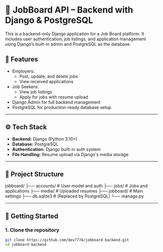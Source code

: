 # 🧳 JobBoard API – Backend with Django & PostgreSQL

This is a backend-only Django application for a Job Board platform. It includes user authentication, job listings, and application management using Django’s built-in admin and PostgreSQL as the database.

## 📌 Features

- Employers:
  - Post, update, and delete jobs
  - View received applications
- Job Seekers:
  - View job listings
  - Apply for jobs with resume upload
- Django Admin for full backend management
- PostgreSQL for production-ready database setup

---

## ⚙️ Tech Stack

- **Backend:** Django (Python 3.10+)
- **Database:** PostgreSQL
- **Authentication:** Django built-in auth system
- **File Handling:** Resume upload via Django's media storage

---

## 📂 Project Structure

jobboard/
├── accounts/ # User model and auth
├── jobs/ # Jobs and applications
├── media/ # Uploaded resumes
├── jobboard/ # Main settings
├── db.sqlite3 # (Replaced by PostgreSQL)
└── manage.py



---

## 🚀 Getting Started

### 1. Clone the repository
```bash
git clone https://github.com/dev7774/jobboard-backend.git
cd jobboard-backend

